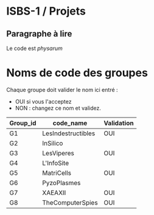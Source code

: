 # ISBS-1 / Projets

## Paragraphe à lire

Le code est _physarum_

# Noms de code des groupes

Chaque groupe doit valider le nom ici entré :

- OUI si vous l'acceptez
- NON : changez ce nom et validez.



| Group_id      | code_name          | Validation |
| ------------- | -------------      | ---        |
| G1            | LesIndestructibles |    OUI     |
| G2            | InSilico           |            |
| G3            | LesViperes         |OUI         |
| G4            | L'InfoSite         |            |
| G5            | MatriCells         |    OUI        |
| G6            | PyzoPlasmes        |            |
| G7            | XAEAXII            |    OUI     |
| G8            | TheComputerSpies   |      OUI   |
